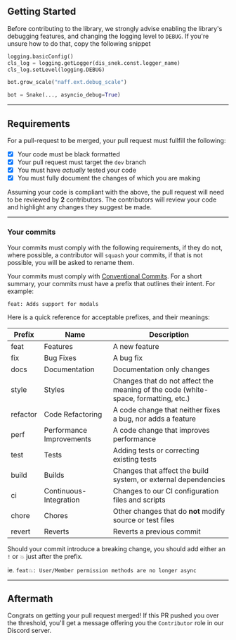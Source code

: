 ## Getting Started
Before contributing to the library, we strongly advise enabling the library's debugging features, and changing the logging level to `DEBUG`.
If you're unsure how to do that, copy the following snippet
```python
logging.basicConfig()
cls_log = logging.getLogger(dis_snek.const.logger_name)
cls_log.setLevel(logging.DEBUG)

bot.grow_scale("naff.ext.debug_scale")

bot = Snake(..., asyncio_debug=True)
```
---

## Requirements

For a pull-request to be merged, your pull request must fullfill the following:
-  [x] Your code must be black formatted
-  [x] Your pull request must target the `dev` branch
-  [x] You must have *actually* tested your code
-  [x] You must fully document the changes of which you are making

Assuming your code is compliant with the above, the pull request will need to be reviewed by **2** contributors.
The contributors will review your code and highlight any changes they suggest be made.

---

### Your commits

Your commits must comply with the following requirements, if they do not, where possible, a contributor will `squash` your commits, if that is not possible, you will be asked to rename them.

Your commits must comply with [Conventional Commits](https://www.conventionalcommits.org/en/v1.0.0/#summary). For a short summary, your commits must have a prefix that outlines their intent. For example:

`feat: Adds support for modals`

Here is a quick reference for acceptable prefixes, and their meanings:

| Prefix | Name | Description |
| ----------- | ------------------------ | ---------------------------------------------------------------------------------- |
| feat        | Features                 | A new feature                                                                      |
| fix         | Bug Fixes                | A bug fix                                                                          |
| docs        | Documentation            | Documentation only changes                                                         |
| style       | Styles                   | Changes that do not affect the meaning of the code (white-space, formatting, etc.) |
| refactor    | Code Refactoring         | A code change that neither fixes a bug, nor adds a feature                         |
| perf        | Performance Improvements | A code change that improves performance                                            |
| test        | Tests                    | Adding tests or correcting existing tests                                          |
| build       | Builds                   | Changes that affect the build system, or external dependencies                     |
| ci          | Continuous-Integration   | Changes to our CI configuration files and scripts                                  |
| chore       | Chores                   | Other changes that do **not** modify source or test files                          |
| revert      | Reverts                  | Reverts a previous commit                                                          |

Should your commit introduce a breaking change, you should add either an `!` or `💥` just after the prefix.

ie.
`feat💥: User/Member permission methods are no longer async`

---

## Aftermath

Congrats on getting your pull request merged! If this PR pushed you over the threshold, you'll get a message offering you the `Contributor` role in our Discord server.
